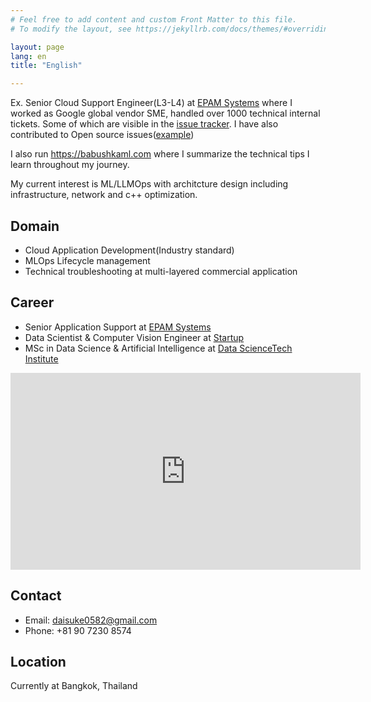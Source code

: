 ```yaml
---
# Feel free to add content and custom Front Matter to this file.
# To modify the layout, see https://jekyllrb.com/docs/themes/#overriding-theme-defaults

layout: page
lang: en
title: "English"

---
```



Ex. Senior Cloud Support Engineer(L3-L4) at [EPAM Systems](https://www.epam.com/) where I worked as Google global vendor SME, handled over 1000 technical internal tickets. Some of which are visible in the [issue tracker](https://issuetracker.google.com/issues?q=kuwabara@google.com%20). I have also contributed to Open source issues([example](https://github.com/GoogleCloudPlatform/vertex-ai-samples/issues/2600))

I also run https://babushkaml.com where I summarize the technical tips I learn throughout my journey.

My current interest is ML/LLMOps with architcture design including infrastructure, network and c++ optimization.

## Domain
- Cloud Application Development(Industry standard)
- MLOps Lifecycle management
- Technical troubleshooting at multi-layered commercial application

## Career

- Senior Application Support at [EPAM Systems](https://www.epam.com/)
- Data Scientist & Computer Vision Engineer at [Startup](https://datafluct.com/)
- MSc in Data Science & Artificial Intelligence at [Data ScienceTech Institute](https://www.datasciencetech.institute/)

<iframe width="560" height="315" src="https://www.youtube.com/embed/RuatqthpLAs" title="YouTube video player" frameborder="0" allow="accelerometer; autoplay; clipboard-write; encrypted-media; gyroscope; picture-in-picture" allowfullscreen></iframe>

## Contact
- Email: daisuke0582@gmail.com
- Phone: +81 90 7230 8574

## Location
Currently at Bangkok, Thailand